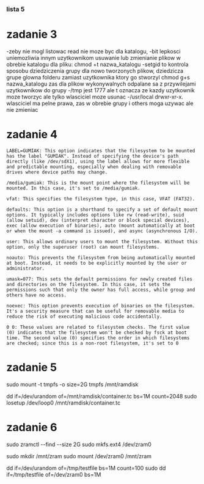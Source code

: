 ### lista 5


# zadanie 3
-zeby nie mogl listowac read nie moze byc dla katalogu,
-bit lepkosci uniemozliwia innym uzytkownikom usuwanie
lub zmienianie plikow w obrebie katalogu
dla pliku: 
chmod +t nazwa_katalogu
-setgid to kontrola sposobu dziedziczenia grupy
dla nowo tworzonych plikow, dziedzicza grupe
glowna folderu zamiast uzytkownika ktory go stworzyl
chmod g+s nazwa_katalogu
zas dla plikow wykonywalnych odpalane sa z przywilejami
uzytkownikow do grupy
-/tmp jest 1777 ale t oznacza ze kazdy uzytkownik
moze tworzyc ale tylko wlasciciel moze usunac
-/usr/local drwxr-xr-x. wlasciciel ma pelne prawa, zas
w obrebie grupy i others moga uzywac ale nie zmieniac

# zadanie 4 
    LABEL=GUMIAK: This option indicates that the filesystem to be mounted has the label "GUMIAK". Instead of specifying the device's path directly (like /dev/sdX1), using the label allows for more flexible and predictable mounting, especially when dealing with removable drives where device paths may change.

    /media/gumiak: This is the mount point where the filesystem will be mounted. In this case, it's set to /media/gumiak.

    vfat: This specifies the filesystem type, in this case, VFAT (FAT32).

    defaults: This option is a shorthand to specify a set of default mount options. It typically includes options like rw (read-write), suid (allow setuid), dev (interpret character or block special devices), exec (allow execution of binaries), auto (mount automatically at boot or when the mount -a command is issued), and async (asynchronous I/O).

    user: This allows ordinary users to mount the filesystem. Without this option, only the superuser (root) can mount filesystems.

    noauto: This prevents the filesystem from being automatically mounted at boot. Instead, it needs to be explicitly mounted by the user or administrator.

    umask=077: This sets the default permissions for newly created files and directories on the filesystem. In this case, it sets the permissions such that only the owner has full access, while group and others have no access.

    noexec: This option prevents execution of binaries on the filesystem. It's a security measure that can be useful for removable media to reduce the risk of executing malicious code accidentally.

    0 0: These values are related to filesystem checks. The first value (0) indicates that the filesystem won't be checked by fsck at boot time. The second value (0) specifies the order in which filesystems are checked; since this is a non-root filesystem, it's set to 0

# zadanie 5
sudo mount -t tmpfs -o size=2G tmpfs /mnt/ramdisk

dd if=/dev/urandom of=/mnt/ramdisk/container.tc bs=1M count=2048
sudo losetup /dev/loop0 /mnt/ramdisk/container.tc

# zadanie 6 
sudo zramctl --find --size 2G
sudo mkfs.ext4 /dev/zram0

sudo mkdir /mnt/zram
sudo mount /dev/zram0 /mnt/zram

dd if=/dev/urandom of=/tmp/testfile bs=1M count=100
sudo dd if=/tmp/testfile of=/dev/zram0 bs=1M
